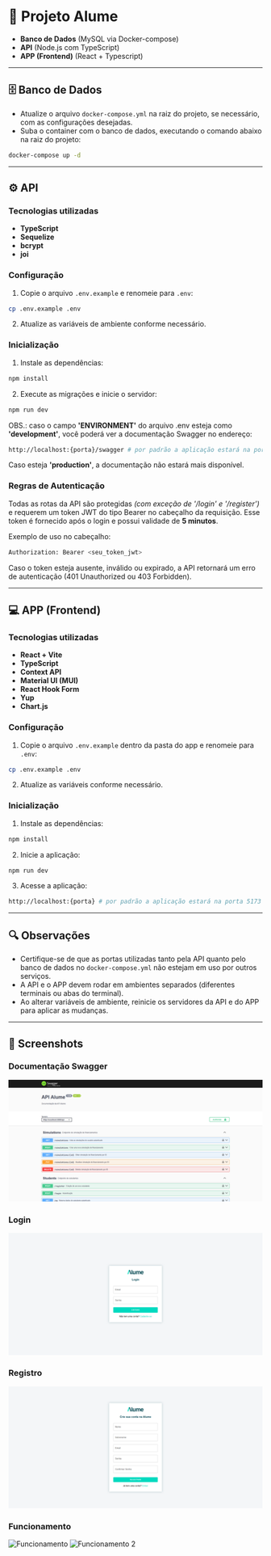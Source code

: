 
# 🚀 Projeto Alume

- **Banco de Dados** (MySQL via Docker-compose)
- **API** (Node.js com TypeScript)
- **APP (Frontend)** (React + Typescript)

---

## 🗄️ Banco de Dados

- Atualize o arquivo `docker-compose.yml` na raiz do projeto, se necessário, com as configurações desejadas.
- Suba o container com o banco de dados, executando o comando abaixo na raiz do projeto:

```bash
docker-compose up -d
```

---

## ⚙️ API

### Tecnologias utilizadas

- **TypeScript**
- **Sequelize**
- **bcrypt**
- **joi**

### Configuração

1. Copie o arquivo `.env.example` e renomeie para `.env`:

```bash
cp .env.example .env
```

2. Atualize as variáveis de ambiente conforme necessário.

### Inicialização

1. Instale as dependências:

```bash
npm install
```

2. Execute as migrações e inicie o servidor:

```bash
npm run dev
```

OBS.: caso o campo **'ENVIRONMENT'** do arquivo .env esteja como **'development'**, você poderá ver a documentação Swagger no endereço:

```bash
http://localhost:{porta}/swagger # por padrão a aplicação estará na porta 3000
```
Caso esteja **'production'**, a documentação não estará mais disponível.

### Regras de Autenticação
Todas as rotas da API são protegidas *(com exceção de '/login' e '/register')* e requerem um token JWT do tipo Bearer no cabeçalho da requisição. Esse token é fornecido após o login e possui validade de **5 minutos**.

Exemplo de uso no cabeçalho:

```bash
Authorization: Bearer <seu_token_jwt>
```

Caso o token esteja ausente, inválido ou expirado, a API retornará um erro de autenticação (401 Unauthorized ou 403 Forbidden).

---

## 💻 APP (Frontend)

### Tecnologias utilizadas

- **React + Vite**
- **TypeScript**
- **Context API**
- **Material UI (MUI)**
- **React Hook Form**
- **Yup**
- **Chart.js**

### Configuração

1. Copie o arquivo `.env.example` dentro da pasta do app e renomeie para `.env`:

```bash
cp .env.example .env
```

2. Atualize as variáveis conforme necessário.

### Inicialização

1. Instale as dependências:

```bash
npm install
```

2. Inicie a aplicação:

```bash
npm run dev
```

3. Acesse a aplicação:

```bash
http://localhost:{porta} # por padrão a aplicação estará na porta 5173
```

---

## 🔍 Observações

- Certifique-se de que as portas utilizadas tanto pela API quanto pelo banco de dados no `docker-compose.yml` não estejam em uso por outros serviços.
- A API e o APP devem rodar em ambientes separados (diferentes terminais ou abas do terminal).
- Ao alterar variáveis de ambiente, reinicie os servidores da API e do APP para aplicar as mudanças.

---

## 📸 Screenshots

### Documentação Swagger
![Swagger UI](./screenshots/Swagger_UI.png)

### Login
![Login](./screenshots/Login.png)

### Registro
![Registro](./screenshots/Registro.png)

### Funcionamento
![Funcionamento](./screenshots/Funcionamento.gif)
![Funcionamento 2](./screenshots/Funciosamento_2.gif)

